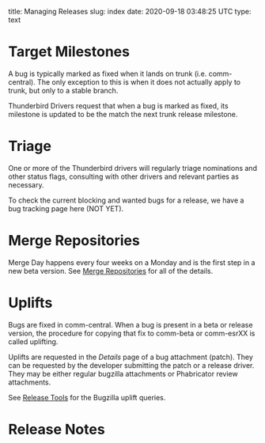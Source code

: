 title: Managing Releases
slug: index
date: 2020-09-18 03:48:25 UTC
type: text

# Target Milestones

A bug is typically marked as fixed when it lands on trunk (i.e. comm-central).
The only exception to this is when it does not actually apply to trunk,
but only to a stable branch.

Thunderbird Drivers request that when a bug is marked as fixed, its milestone
is updated to be the match the next trunk release milestone. 

# Triage

One or more of the Thunderbird drivers will regularly triage nominations and
other status flags, consulting with other drivers and relevant parties as
necessary.

To check the current blocking and wanted bugs for a release, we have a bug
tracking page here (NOT YET).

# Merge Repositories

Merge Day happens every four weeks on a Monday and is the first step in a new
beta version. See
[Merge Repositories](https://wiki.mozilla.org/Thunderbird/Release_Driving/Rapid_Release_Activities/Merge_Repositories)
for all of the details.

# Uplifts

Bugs are fixed in comm-central. When a bug is present in a beta or release
version, the procedure for copying that fix to comm-beta or comm-esrXX is called
uplifting.

Uplifts are requested in the *Details* page of a bug attachment (patch).
They can be requested by the developer submitting the patch or a release driver.
They may be either regular bugzilla attachments or Phabricator review attachments.

See [Release Tools](/tools) for the Bugzilla uplift queries.

# Release Notes


